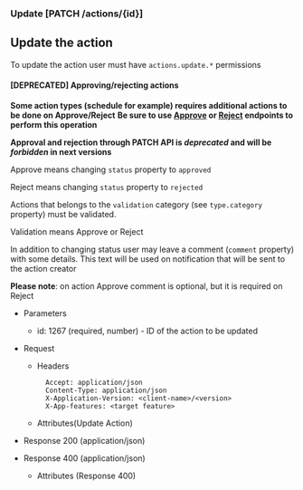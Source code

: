 ### Update [PATCH /actions/{id}]

## Update the action
To update the action user must have `actions.update.*` permissions

#### [DEPRECATED] Approving/rejecting actions
**Some action types (schedule for example) requires additional actions to be done on Approve/Reject** 
**Be sure to use [Approve](#actions-actions-post-1) or [Reject](#actions-actions-post-2) endpoints to perform this operation**

**Approval and rejection through PATCH API is _deprecated_ and will be _forbidden_ in next versions**

Approve means changing `status` property to `approved`

Reject means changing `status` property to `rejected`

Actions that belongs to the `validation` category (see `type.category` property) must be validated.

Validation means Approve or Reject

In addition to changing status user may leave a comment (`comment` property) with some details. 
This text will be used on notification that will be sent to the action creator

**Please note**: on action Approve comment is optional, but it is required on Reject

+ Parameters
    + id: 1267 (required, number) - ID of the action to be updated


+ Request
    + Headers

            Accept: application/json
            Content-Type: application/json
            X-Application-Version: <client-name>/<version>
            X-App-features: <target feature>
          
    + Attributes(Update Action)

+ Response 200 (application/json)
    
+ Response 400 (application/json)
              
    + Attributes (Response 400)

<!-- include(../error_responses.md) -->
